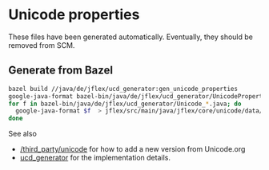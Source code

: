 <!--
  Copyright 2021, Régis Décamps
  SPDX-License-Identifier: CC-BY-SA-4.0
-->

# Unicode properties

These files have been generated automatically.
Eventually, they should be removed from SCM.

## Generate from Bazel

```sh
bazel build //java/de/jflex/ucd_generator:gen_unicode_properties
google-java-format bazel-bin/java/de/jflex/ucd_generator/UnicodeProperties.java > jflex/src/main/java/jflex/core/unicode/UnicodeProperties.java
for f in bazel-bin/java/de/jflex/ucd_generator/Unicode_*.java; do
  google-java-format $f  > jflex/src/main/java/jflex/core/unicode/data/$(basename $f)
done
```

See also

* [/third_party/unicode](/third_party/unicode) for how to add a new version from Unicode.org
* [ucd_generator](/java/jflex/ucd_generator) for the implementation details.
